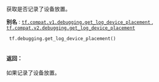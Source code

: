 获取是否记录了设备放置。

**别名** : [ `tf.compat.v1.debugging.get_log_device_placement` ](/api_docs/python/tf/debugging/get_log_device_placement), [ `tf.compat.v2.debugging.get_log_device_placement` ](/api_docs/python/tf/debugging/get_log_device_placement)

```
 tf.debugging.get_log_device_placement()
 
```

#### 返回：
如果记录了设备放置。

